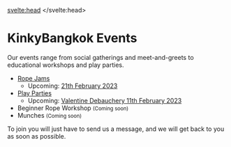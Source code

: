 <script lang="ts">
  import Contact from '$lib/Contact.svelte';
</script>

<svelte:head>
	<title>KinkyBangkok Events</title>
	<meta name="description" content="Our organized Kinky, BDSM and Fetish events in Bangkok" />
</svelte:head>

# KinkyBangkok Events

Our events range from social gatherings and meet-and-greets to educational workshops and play parties.

- [Rope Jams](/rope-jams)
  - Upcoming: [21th February 2023](/rope-jams)
- [Play Parties](/parties)
  - Upcoming:   <a class="bg-kbk-red text-black active:text-white font-bold uppercase inline-block text-base px-8 py-3 rounded shadow-md hover:shadow-lg outline-none focus:outline-none mr-1 mb-1 ease-linear transition-all duration-150" type="button" href="/valentinedebauchery">Valentine Debauchery 11th February 2023</a>
- Beginner Rope Workshop <small>(Coming soon)</small>
- Munches <small>(Coming soon)</small>

To join you will just have to send us a message, and we will get back to you as soon as possible.

<Contact />